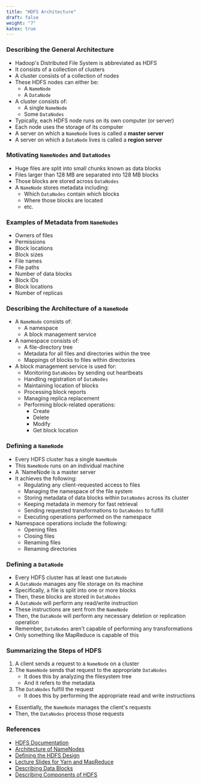 ```yaml
---
title: "HDFS Architecture"
draft: false
weight: "7"
katex: true
---
```


### Describing the General Architecture
- Hadoop's Distributed File System is abbreviated as HDFS
- It consists of a collection of clusters
- A cluster consists of a collection of nodes
- These HDFS nodes can either be:
	- A `NameNode`
	- A `DataNode`
- A cluster consists of:
	- A single `NameNode`
	- Some `DataNodes`
- Typically, each HDFS node runs on its own computer (or server)
- Each node uses the storage of its computer
- A server on which a `NameNode` lives is called a **master server**
- A server on which a `DataNode` lives is called a **region server**

### Motivating `NameNodes` and `DataNodes`
- Huge files are split into small chunks known as data blocks
- Files larger than $128$ MB are separated into $128$ MB blocks
- Those blocks are stored across `DataNodes`
- A `NameNode` stores metadata including:
	- Which `DataNodes` contain which blocks
	- Where those blocks are located
	- etc.

### Examples of Metadata from `NameNodes`
- Owners of files
- Permissions
- Block locations
- Block sizes
- File names
- File paths
- Number of data blocks
- Block IDs
- Block locations
- Number of replicas

### Describing the Architecture of a `NameNode`
- A `NameNode` consists of:
	- A namespace
	- A block management service
- A namespace consists of:
	- A file-directory tree
	- Metadata for all files and directories within the tree
	- Mappings of blocks to files within directories
- A block management service is used for:
	- Monitoring `DataNodes` by sending out heartbeats
	- Handling registration of `DataNodes`
	- Maintaining location of blocks
	- Processing block reports
	- Managing replica replacement
	- Performing block-related operations:
		- Create
		- Delete
		- Modify
		- Get block location

### Defining a `NameNode`
- Every HDFS cluster has a single `NameNode`
- This `NameNode` runs on an individual machine
- A `NameNode is a master server
- It achieves the following:
	- Regulating any client-requested access to files
	- Managing the namespace of the file system
	- Storing metadata of data blocks within `DataNodes` across its cluster
	- Keeping metadata in memory for fast retrieval
	- Sending requested transformations to `DataNodes` to fulfill
	- Executing operations performed on the namespace
- Namespace operations include the following:
	- Opening files
	- Closing files
	- Renaming files
	- Renaming directories

### Defining a `DataNode`
- Every HDFS cluster has at least one `DataNode`
- A `DataNode` manages any file storage on its machine
- Specifically, a file is split into one or more blocks
- Then, these blocks are stored in `DataNodes`
- A `DataNode` will perform any read/write instruction
- These instructions are sent from the `NameNode`
- Then, the `DataNode` will perform any necessary deletion or replication operation
- Remember, `DataNodes` aren't capable of performing any transformations
- Only something like MapReduce is capable of this

### Summarizing the Steps of HDFS
1. A client sends a request to a `NameNode` on a cluster
2. The `NameNode` sends that request to the appropriate `DataNodes`
	- It does this by analyzing the filesystem tree
	- And it refers to the metadata
3. The `DataNodes` fulfill the request
	- It does this by performing the appropriate read and write instructions
- Essentially, the `NameNode` manages the client's requests
- Then, the `DataNodes` process those requests

### References
- [HDFS Documentation](https://hadoop.apache.org/docs/r1.2.1/hdfs_design.html)
- [Architecture of NameNodes](https://hadoop.apache.org/docs/r2.7.2/hadoop-project-dist/hadoop-hdfs/Federation.html)
- [Defining the HDFS Design](https://hadoop.apache.org/docs/r1.2.1/hdfs_design.html)
- [Lecture Slides for Yarn and MapReduce](https://www.slideshare.net/cloudera/introduction-to-yarn-and-mapreduce-2)
- [Describing Data Blocks](https://data-flair.training/blogs/data-block/)
- [Describing Components of HDFS](https://stackoverflow.com/a/23924959/12777044)
